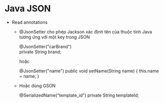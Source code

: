 # Java JSON

- Read annotations

	+ @JsonSetter cho phép Jackson xác định tên của thuộc tính Java tương ứng với một key trong JSON

		@JsonSetter("carBrand")  
	    private String brand;
	    
	    hoặc
	    
	    @JsonSetter("name")
		public void setName(String name) {
		    this.name = name;
		}

    + Hoặc dùng GSON

		@SerializedName("template_id")
	    private String templateId;

